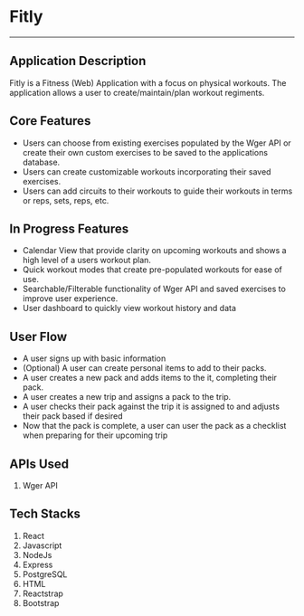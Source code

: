 # Fitly
---

## Application Description
Fitly is a Fitness (Web) Application with a focus on physical workouts. The application allows a user to create/maintain/plan workout regiments.

## Core Features
- Users can choose from existing exercises populated by the Wger API or create their own custom exercises to be saved to the applications database.
- Users can create customizable workouts incorporating their saved exercises.
- Users can add circuits to their workouts to guide their workouts in terms or reps, sets, reps, etc.

## In Progress Features
- Calendar View that provide clarity on upcoming workouts and shows a high level of a users workout plan.
- Quick workout modes that create pre-populated workouts for ease of use.
- Searchable/Filterable functionality of Wger API and saved exercises to improve user experience.
- User dashboard to quickly view workout history and data

## User Flow
- A user signs up with basic information
- (Optional) A user can create personal items to add to their packs.
- A user creates a new pack and adds items to the it, completing their pack.
- A user creates a new trip and assigns a pack to the trip.
- A user checks their pack against the trip it is assigned to and adjusts their pack based if desired
- Now that the pack is complete, a user can user the pack as a checklist when preparing for their upcoming trip

## APIs Used
1. Wger API

## Tech Stacks
1. React
2. Javascript
3. NodeJs
4. Express
5. PostgreSQL
6. HTML
7. Reactstrap
8. Bootstrap
